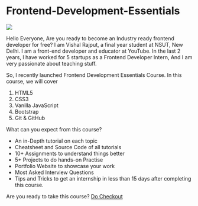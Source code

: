 # Frontend-Development-Essentials
[![](https://github.com/Vishal-raj-1/Frontend-Development-Essentials/blob/main/Assets/frontend-development-intro.png)](https://www.youtube.com/watch?v=YCbCGuq_NWE&list=PLSH9gf0XETou_b8C3SJm8rk69Z41eUgbQ&index=1)

Hello Everyone, Are you ready to become an Industry ready frontend developer for free? I am Vishal Rajput, a final year student at NSUT, New Delhi. I am a front-end developer and educator at YouTube. In the last 2 years, I have worked for 5 startups as a Frontend Developer Intern, And I am very passionate about teaching stuff.

So, I recently launched Frontend Development Essentials Course. In this course, we will cover
1. HTML5
2. CSS3
3. Vanilla JavaScript
4. Bootstrap
5. Git & GitHub

What can you expect from this course? 
- An in-Depth tutorial on each topic
- Cheatsheet and Source Code of all tutorials
- 10+ Assignments to understand things better
- 5+ Projects to do hands-on Practise
- Portfolio Website to showcase your work
- Most Asked Interview Questions
- Tips and Tricks to get an internship in less than 15 days after completing this course.

Are you ready to take this course? [Do Checkout](https://www.youtube.com/watch?v=YCbCGuq_NWE&list=PLSH9gf0XETou_b8C3SJm8rk69Z41eUgbQ&index=1)
